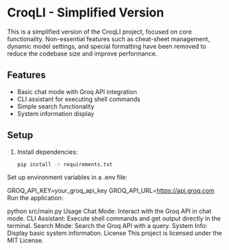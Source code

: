 # CroqLI - Simplified Version

This is a simplified version of the CroqLI project, focused on core functionality. Non-essential features such as cheat-sheet management, dynamic model settings, and special formatting have been removed to reduce the codebase size and improve performance.

## Features

- Basic chat mode with Groq API integration
- CLI assistant for executing shell commands
- Simple search functionality
- System information display

## Setup

1. Install dependencies:

   ```bash
   pip install -r requirements.txt
Set up environment variables in a .env file:

GROQ_API_KEY=your_groq_api_key
GROQ_API_URL=https://api.groq.com
Run the application:

python src/main.py
Usage
Chat Mode: Interact with the Groq API in chat mode.
CLI Assistant: Execute shell commands and get output directly in the terminal.
Search Mode: Search the Groq API with a query.
System Info: Display basic system information.
License
This project is licensed under the MIT License.
